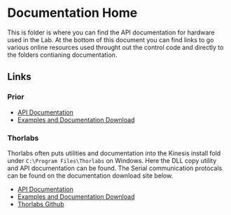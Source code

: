 <H1>Documentation Home</H1>

<p1>
This is folder is where you can find the API documentation for hardware used in the Lab. At the bottom of this document you can find links to go various online resources used throught out the control code and directly to the folders contianing documentation.
</p1>

<H2> Links </H2>

<h3> Prior </h3>

- [API Documentation](/Documentation/Prior/Prior%20Scientific%20SDK.pdf)
- [Examples and Documentation Download](https://www.prior.com/technical-support/downloads/software)


<h3> Thorlabs </h3>

<p1>Thorlabs often puts utilities and documentation into the Kinesis install fold under <code>C:\Program Files\Thorlabs</code> on Windows. Here the DLL copy utility and API documentation can be found. The Serial communication protocals can be found on the documentation download site below.</p1>
<ul>
    <li><a href="Thorlabs_API/Thorlabs.MotionControl.DotNet_API.chm">API Documentation</a></li>
    <li><a href= "https://www.thorlabs.com/software_pages/ViewSoftwarePage.cfm?Code=Motion_Control">Examples and Documentation Download</a></li>
    <li><a href="https://github.com/Thorlabs/Motion_Control_Examples">Thorlabs Github</a></li>
</ul>
